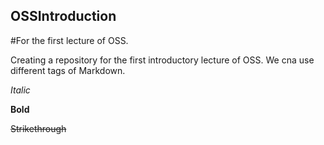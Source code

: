 ## OSSIntroduction
#For the first lecture of OSS.

Creating a repository for the first introductory lecture of OSS.
We cna use different tags of Markdown.

*Italic*

**Bold**

~~Strikethrough~~

